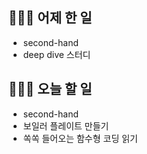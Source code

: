 ## 👩🏻‍💻 어제 한 일

- second-hand
- deep dive 스터디

## 👩🏻‍💻 오늘 할 일

- second-hand
- 보일러 플레이트 만들기
- 쏙쏙 들어오는 함수형 코딩 읽기
